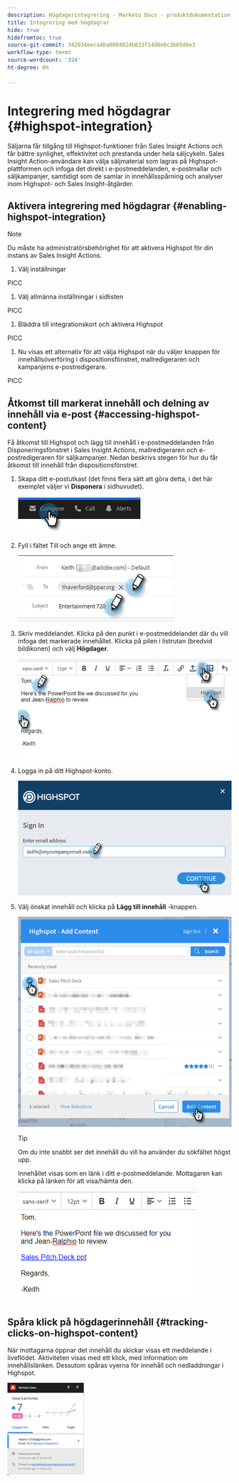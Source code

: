 ```yaml
---
description: Högdagerintegrering - Marketo Docs - produktdokumentation
title: Integrering med högdagrar
hide: true
hidefromtoc: true
source-git-commit: 342034eeca4ba0084824b833f14d8e8c3b65d6e3
workflow-type: tm+mt
source-wordcount: '324'
ht-degree: 0%

---
```


# Integrering med högdagrar {#highspot-integration}

Säljarna får tillgång till Highspot-funktioner från Sales Insight Actions och får bättre synlighet, effektivitet och prestanda under hela säljcykeln. Sales Insight Action-användare kan välja säljmaterial som lagras på Highspot-plattformen och infoga det direkt i e-postmeddelanden, e-postmallar och säljkampanjer, samtidigt som de samlar in innehållsspårning och analyser inom Highspot- och Sales Insight-åtgärder.

## Aktivera integrering med högdagrar {#enabling-highspot-integration}

>[!NOTE]
>
>Du måste ha administratörsbehörighet för att aktivera Highspot för din instans av Sales Insight Actions.

1. Välj inställningar

PICC

1. Välj allmänna inställningar i sidlisten

PICC

1. Bläddra till integrationskort och aktivera Highspot

PICC

1. Nu visas ett alternativ för att välja Highspot när du väljer knappen för innehållsöverföring i dispositionsfönstret, mallredigeraren och kampanjens e-postredigerare.

PICC

## Åtkomst till markerat innehåll och delning av innehåll via e-post {#accessing-highspot-content}

Få åtkomst till Highspot och lägg till innehåll i e-postmeddelanden från Disponeringsfönstret i Sales Insight Actions, mallredigeraren och e-postredigeraren för säljkampanjer. Nedan beskrivs stegen för hur du får åtkomst till innehåll från dispositionsfönstret.

1. Skapa ditt e-postutkast (det finns flera sätt att göra detta, i det här exemplet väljer vi **Disponera** i sidhuvudet).

   ![](assets/highspot-integration-5.png)

1. Fyll i fältet Till och ange ett ämne.

   ![](assets/highspot-integration-6.png)

1. Skriv meddelandet. Klicka på den punkt i e-postmeddelandet där du vill infoga det markerade innehållet. Klicka på pilen i listrutan (bredvid bildikonen) och välj **Högdager**.

   ![](assets/highspot-integration-7.png)

1. Logga in på ditt Highspot-konto.

   ![](assets/highspot-integration-8.png)

1. Välj önskat innehåll och klicka på **Lägg till innehåll** -knappen.

   ![](assets/highspot-integration-9.png)

   >[!TIP]
   >
   >Om du inte snabbt ser det innehåll du vill ha använder du sökfältet högst upp.

   Innehållet visas som en länk i ditt e-postmeddelande. Mottagaren kan klicka på länken för att visa/hämta den.

   ![](assets/highspot-integration-10.png)

## Spåra klick på högdagerinnehåll {#tracking-clicks-on-highspot-content}

När mottagarna öppnar det innehåll du skickar visas ett meddelande i liveflödet. Aktiviteten visas med ett klick, med information om innehållslänken. Dessutom spåras vyerna för innehåll och nedladdningar i Highspot.

![](assets/highspot-integration-11.png)
